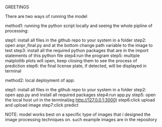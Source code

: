 GREETINGS

There are two ways of running the model

method1: running the python script locally and seeing the whole pipline of processing:

  step1: install all files in the github repo to your system in a folder
  step2: open anpr_final.py and at the bottom change path variable to the image to test
  step3: install all the required python packages that are in the import statements of this python file
  step4:run the program 
  step5: multiple matplotlib plots will open, keep closing them to see the process of prediction
  step6: the final license plate, if detected, will be displayed in terminal


method2: local deployment of app:

  step1: install all files in the github repo to your system in a folder
  step2: open app.py and install all required packages
  step4:run app.py
  step5: open the local host url in the terminal(eg http://127.0.0.1:3000)
  step6:click upload and upload image
  step7:click predict


NOTE: model works best on a specific type of images that i designed the image processing techniques on.
such example images are in the repository
  
